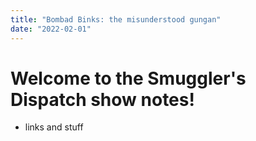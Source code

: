 ```yaml
---
title: "Bombad Binks: the misunderstood gungan"
date: "2022-02-01"
---
```


# Welcome to the Smuggler's Dispatch show notes!

- links and stuff
